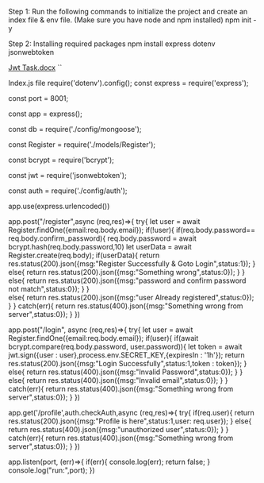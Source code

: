 Step 1: Run the following commands to initialize the project and create an index file & env file. (Make sure you have node and npm installed)
  npm init -y


Step 2: Installing required packages
  npm install express dotenv jsonwebtoken

[Jwt Task.docx](https://github.com/piyushNak/jwtTask/files/13918705/Jwt.Task.docx)
``
			







Index.js file
require('dotenv').config();
const express = require('express');

const port = 8001;

const app = express();

const db = require('./config/mongoose');

const Register = require('./models/Register');

const bcrypt = require('bcrypt');

const jwt = require('jsonwebtoken');

const auth = require('./config/auth');

app.use(express.urlencoded())

app.post("/register",async (req,res)=>{
    try{
        let user = await Register.findOne({email:req.body.email});
        if(!user){
            if(req.body.password== req.body.confirm_password){
                req.body.password = await bcrypt.hash(req.body.password,10)
                let userData = await Register.create(req.body);
                if(userData){
                    return res.status(200).json({msg:"Register Successfully & Goto Login",status:1});
                }
                else{
                    return res.status(200).json({msg:"Something wrong",status:0});
                }
            }
            else{
                return res.status(200).json({msg:"password and confirm password not match",status:0});
            }
        }  
        else{
            return res.status(200).json({msg:"user Already registered",status:0});
        }
    }
    catch(err){
        return res.status(400).json({msg:"Something wrong from server",status:0});
    }
})

app.post("/login", async (req,res)=>{
    try{
        let user = await Register.findOne({email:req.body.email});
        if(user){
            if(await bcrypt.compare(req.body.password, user.password)){
                let token = await jwt.sign({user : user},process.env.SECRET_KEY,{expiresIn : '1h'});
                return res.status(200).json({msg:"Login Successfully",status:1,token : token});
            }
            else{
                return res.status(400).json({msg:"Invalid Password",status:0});
            }
        }
        else{
            return res.status(400).json({msg:"Invalid email",status:0});
        }
    }
    catch(err){
        return res.status(400).json({msg:"Something wrong from server",status:0});
    }
})

app.get('/profile',auth.checkAuth,async (req,res)=>{
    try{
        if(req.user){
            return res.status(200).json({msg:"Profile is here",status:1,user: req.user});
        }
        else{
            return res.status(400).json({msg:"unauthorized user",status:0});
        }
    }
    catch(err){
        return res.status(400).json({msg:"Something wrong from server",status:0});
    }
})

app.listen(port, (err)=>{
    if(err){
        console.log(err);
        return false;
    }
    console.log("run:",port);
})


